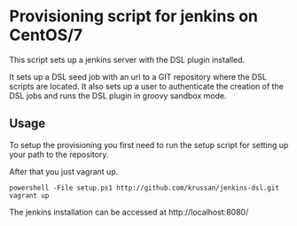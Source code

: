 # Provisioning script for jenkins on CentOS/7

This script sets up a jenkins server with the DSL plugin installed.

It sets up a DSL seed job with an url to a GIT repository where the DSL scripts are located.
It also sets up a user to authenticate the creation of the DSL jobs and runs the DSL plugin in groovy sandbox mode.

## Usage

To setup the provisioning you first need to run the setup script for setting up your path to the repository. 

After that you just vagrant up.
```
powershell -File setup.ps1 http://github.com/krussan/jenkins-dsl.git
vagrant up
```

The jenkins installation can be accessed at http://localhost:8080/